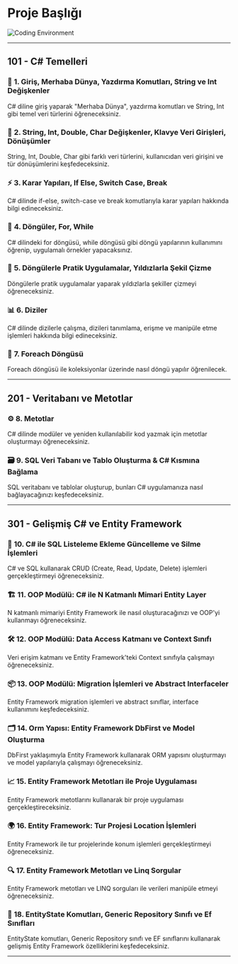
# **Proje Başlığı**

![Coding Environment](path_to_your_image.png)

---

## 101 - C# Temelleri

### 📝 **1. Giriş, Merhaba Dünya, Yazdırma Komutları, String ve Int Değişkenler**  
C# diline giriş yaparak "Merhaba Dünya", yazdırma komutları ve String, Int gibi temel veri türlerini öğreneceksiniz.

### 🔢 **2. String, Int, Double, Char Değişkenler, Klavye Veri Girişleri, Dönüşümler**  
String, Int, Double, Char gibi farklı veri türlerini, kullanıcıdan veri girişini ve tür dönüşümlerini keşfedeceksiniz.

### ⚡ **3. Karar Yapıları, If Else, Switch Case, Break**  
C# dilinde if-else, switch-case ve break komutlarıyla karar yapıları hakkında bilgi edineceksiniz.

### 🔄 **4. Döngüler, For, While**  
C# dilindeki for döngüsü, while döngüsü gibi döngü yapılarının kullanımını öğrenip, uygulamalı örnekler yapacaksınız.

### 🌟 **5. Döngülerle Pratik Uygulamalar, Yıldızlarla Şekil Çizme**  
Döngülerle pratik uygulamalar yaparak yıldızlarla şekiller çizmeyi öğreneceksiniz.

### 📊 **6. Diziler**  
C# dilinde dizilerle çalışma, dizileri tanımlama, erişme ve manipüle etme işlemleri hakkında bilgi edineceksiniz.

### 🔁 **7. Foreach Döngüsü**  
Foreach döngüsü ile koleksiyonlar üzerinde nasıl döngü yapılır öğrenilecek.

---

## 201 - Veritabanı ve Metotlar

### ⚙️ **8. Metotlar**  
C# dilinde modüler ve yeniden kullanılabilir kod yazmak için metotlar oluşturmayı öğreneceksiniz.

### 🗃️ **9. SQL Veri Tabanı ve Tablo Oluşturma & C# Kısmına Bağlama**  
SQL veritabanı ve tablolar oluşturup, bunları C# uygulamanıza nasıl bağlayacağınızı keşfedeceksiniz.

---

## 301 - Gelişmiş C# ve Entity Framework

### 🔧 **10. C# ile SQL Listeleme Ekleme Güncelleme ve Silme İşlemleri**  
C# ve SQL kullanarak CRUD (Create, Read, Update, Delete) işlemleri gerçekleştirmeyi öğreneceksiniz.

### 🏗️ **11. OOP Modülü: C# ile N Katmanlı Mimari Entity Layer**  
N katmanlı mimariyi Entity Framework ile nasıl oluşturacağınızı ve OOP'yi kullanmayı öğreneceksiniz.

### 🛠️ **12. OOP Modülü: Data Access Katmanı ve Context Sınıfı**  
Veri erişim katmanı ve Entity Framework'teki Context sınıfıyla çalışmayı öğreneceksiniz.

### 📦 **13. OOP Modülü: Migration İşlemleri ve Abstract Interfaceler**  
Entity Framework migration işlemleri ve abstract sınıflar, interface kullanımını keşfedeceksiniz.

### 🗂️ **14. Orm Yapısı: Entity Framework DbFirst ve Model Oluşturma**  
DbFirst yaklaşımıyla Entity Framework kullanarak ORM yapısını oluşturmayı ve model yapılarıyla çalışmayı öğreneceksiniz.

### 📈 **15. Entity Framework Metotları ile Proje Uygulaması**  
Entity Framework metotlarını kullanarak bir proje uygulaması gerçekleştireceksiniz.

### 🌍 **16. Entity Framework: Tur Projesi Location İşlemleri**  
Entity Framework ile tur projelerinde konum işlemleri gerçekleştirmeyi öğreneceksiniz.

### 🔍 **17. Entity Framework Metotları ve Linq Sorgular**  
Entity Framework metotları ve LINQ sorguları ile verileri manipüle etmeyi öğreneceksiniz.

### 🧩 **18. EntityState Komutları, Generic Repository Sınıfı ve Ef Sınıfları**  
EntityState komutları, Generic Repository sınıfı ve EF sınıflarını kullanarak gelişmiş Entity Framework özelliklerini keşfedeceksiniz.

---

